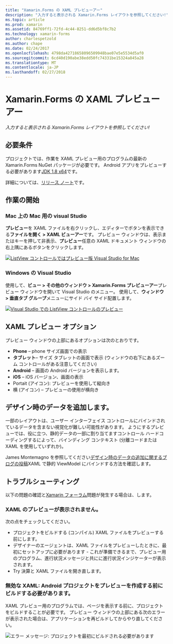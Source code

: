 ```yaml
---
title: "Xamarin.Forms の XAML プレビューアー"
description: "入力すると表示される Xamarin.Forms レイアウトを参照してください!"
ms.topic: article
ms.prod: xamarin
ms.assetid: 84769ff1-72fd-4c44-8251-dd6d5bf8c7b2
ms.technology: xamarin-forms
author: charlespetzold
ms.author: chape
ms.date: 02/24/2017
ms.openlocfilehash: 4798da42718658096509948bae07e5e5534d5af0
ms.sourcegitcommit: 6cd40d190abe38edd50fc74331be15324a845a28
ms.translationtype: MT
ms.contentlocale: ja-JP
ms.lasthandoff: 02/27/2018
---
```

# <a name="xaml-previewer-for-xamarinforms"></a>Xamarin.Forms の XAML プレビューアー

_入力すると表示される Xamarin.Forms レイアウトを参照してください!_

## <a name="requirements"></a>必要条件

プロジェクトでは、作業を XAML プレビュー用のプログラムの最新の Xamarin.Forms NuGet パッケージが必要です。 Android アプリをプレビューする必要があります[JDK 1.8 x64](http://www.oracle.com/technetwork/java/javase/downloads/jdk8-downloads-2133151.html)です。

詳細については、[リリース ノート](https://developer.xamarin.com/releases/studio/xamarin.studio_6.2/xamarin.studio_6.2/#Xamarin_Forms_Previewer)です。

## <a name="getting-started"></a>作業の開始

### <a name="visual-studio-for-mac-on-mac"></a>Mac 上の Mac 用の visual Studio

**プレビュー**を XAML ファイルを右クリックし、エディターでボタンを表示できる**ファイルを開く > XAML ビューアー**です。 プレビュー ウィンドウは、表示またはキーを押して非表示、**プレビュー**任意の XAML ドキュメント ウィンドウの右上隅にあるボタンをクリックします。

[ ![ListView コントロールではプレビュー版 Visual Studio for Mac](xaml-previewer-images/xamlp-list-sml.png "Mac 用の Visual Studio でのフォーム プレビューアー")](xaml-previewer-images/xamlp-list.png "Mac 用の Visual Studio でのフォーム プレビューアー")

### <a name="visual-studio-on-windows"></a>Windows の Visual Studio

使用して、**ビュー > その他のウィンドウ > Xamarin.Forms プレビューアー**プレビュー ウィンドウを開いて Visual Studio のメニュー。 使用して、**ウィンドウ > 垂直タブ グループ**メニューにサイド バイ サイド配置します。

[ ![Visual Studio での ListView コントロールのプレビュー](xaml-previewer-images/xamlp-list-vs-sml.png "Visual Studio でのフォーム プレビューアー")](xaml-previewer-images/xamlp-list-vs.png "Visual Studio でのフォーム プレビューアー")

## <a name="xaml-preview-options"></a>XAML プレビュー オプション

プレビュー ウィンドウの上部にあるオプションは次のとおりです。

* **Phone** – phone サイズ画面での表示
* **タブレット**– サイズ タブレットの画面で表示 (ウィンドウの右下にあるズーム コントロールがある注意してください)
* **Android** – 画面の Android バージョンを表示します。
* **iOS** – iOS バージョン、画面の表示
* Portait (アイコン): プレビューを使用して縦向き
* 横 (アイコン) – プレビューの使用が横向き

## <a name="adding-design-time-data"></a>デザイン時のデータを追加します。

一部のレイアウトは、ユーザー インターフェイス コントロールにバインドされているデータを含まない視覚化が難しい可能性があります。 ようにするプレビューでは、役に立つ、静的データの一部に割り当てますコントロール ハードコーディングするによって、バインディング コンテキスト (分離コードまたは XAML を使用していずれか)。

James Montemagno を参照してください[デザイン時のデータの追加に関するブログの投稿](http://motzcod.es/post/143702671962/xamarinforms-xaml-previewer-design-time-data)XAML で静的 ViewModel にバインドする方法を確認します。

## <a name="troubleshooting"></a>トラブルシューティング

以下の問題の確認と[Xamarin フォーラム](https://forums.xamarin.com/categories/xamarin-forms)問題が発生する場合は、します。

### <a name="xaml-preview-isnt-showing"></a>XAML のプレビューが表示されません。

次の点をチェックしてください。

* プロジェクトをビルドする (コンパイル) XAML ファイルをプレビューする前にします。
* デザイナーのエージェントは、XAML ファイルをプレビューしたときに、最初にセットアップに必要があります - これが準備できるまで、プレビュー用のプログラム、進行状況メッセージと共にに進行状況インジケーターが表示されます。
* Try 決算と XAML ファイルを開き直します。

### <a name="invalid-xaml-the-android-project-needs-to-built-before-preview-can-be-created"></a>無効な XAML: Android プロジェクトをプレビューを作成する前にビルドする必要があります。

XAML プレビュー用のプログラムでは、ページを表示する前に、プロジェクトをビルドすることが必要です。
プレビュー ウィンドウの上部にある次のエラーが表示された場合は、アプリケーションを再ビルドしてからやり直してください。

![エラー メッセージ: プロジェクトを最初にビルドされる必要があります](xaml-previewer-images/error-not-built-sml.png "エラー メッセージ: プロジェクトをリビルドします")
